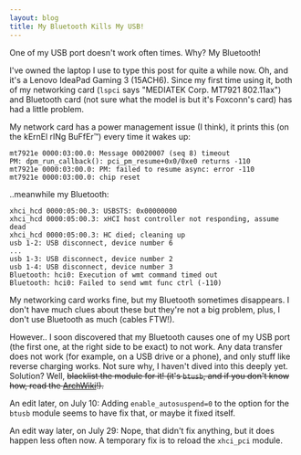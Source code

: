 ```yaml
---
layout: blog
title: My Bluetooth Kills My USB!
---
```


One of my USB port doesn't work often times. Why? My Bluetooth!

I've owned the laptop I use to type this post for quite a while now. Oh, and it's a Lenovo IdeaPad Gaming 3 (15ACH6). Since my first time using it, both of my networking card (`lspci` says "MEDIATEK Corp. MT7921 802.11ax") and Bluetooth card (not sure what the model is but it's Foxconn's card) has had a little problem. 

My network card has a power management issue (I think), it prints this (on the kErnEl rINg BuFfEr™) every time it wakes up:

```text
mt7921e 0000:03:00.0: Message 00020007 (seq 8) timeout
PM: dpm_run_callback(): pci_pm_resume+0x0/0xe0 returns -110
mt7921e 0000:03:00.0: PM: failed to resume async: error -110
mt7921e 0000:03:00.0: chip reset
```

..meanwhile my Bluetooth:


```text
xhci_hcd 0000:05:00.3: USBSTS: 0x00000000
xhci_hcd 0000:05:00.3: xHCI host controller not responding, assume dead
xhci_hcd 0000:05:00.3: HC died; cleaning up
usb 1-2: USB disconnect, device number 6
...
usb 1-3: USB disconnect, device number 2
usb 1-4: USB disconnect, device number 3
Bluetooth: hci0: Execution of wmt command timed out
Bluetooth: hci0: Failed to send wmt func ctrl (-110)
```

My networking card works fine, but my Bluetooth sometimes disappears. I don't have much clues about these but they're not a big problem, plus, I don't use Bluetooth as much (cables FTW!). 

However.. I soon discovered that my Bluetooth causes one of my USB port (the first one, at the right side to be exact) to not work. Any data transfer does not work (for example, on a USB drive or a phone), and only stuff like reverse charging works. Not sure why, I haven't dived into this deeply yet. Solution? Well, ~~blacklist the module for it! (it's `btusb`, and if you don't know how, read the [ArchWiki](https://wiki.archlinux.org/title/Kernel_module#Blacklisting)!).~~

An edit later, on July 10: Adding `enable_autosuspend=0` to the option for the `btusb` module seems to have fix that, or maybe it fixed itself.

An edit way later, on July 29: Nope, that didn't fix anything, but it does happen less often now. A temporary fix is to reload the `xhci_pci` module.

